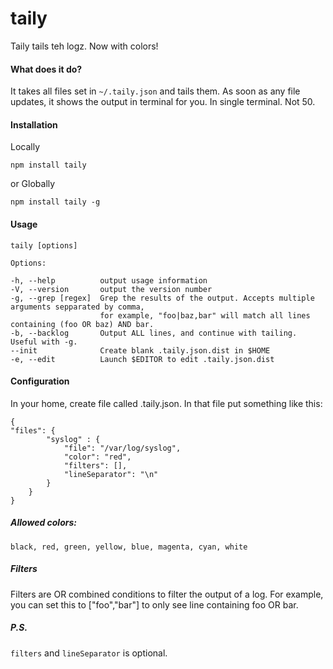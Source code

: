 # taily
Taily tails teh logz. Now with colors!

#### What does it do?

It takes all files set in `~/.taily.json` and tails them. As soon as any file updates, it shows the output in terminal for you. In single terminal. Not 50.

#### Installation

Locally

`npm install taily`

or Globally

`npm install taily -g`

#### Usage

	taily [options]

	Options:

    -h, --help          output usage information
    -V, --version       output the version number
    -g, --grep [regex]  Grep the results of the output. Accepts multiple arguments sepparated by comma, 
						for example, "foo|baz,bar" will match all lines containing (foo OR baz) AND bar.
    -b, --backlog       Output ALL lines, and continue with tailing. Useful with -g.
    --init              Create blank .taily.json.dist in $HOME
    -e, --edit          Launch $EDITOR to edit .taily.json.dist


#### Configuration 

In your home, create file called .taily.json. In that file put something like this:


	{
 	"files": {
			"syslog" : {
        	    "file": "/var/log/syslog",
            	"color": "red",
            	"filters": [],
            	"lineSeparator": "\n"
        	}
		}
	}

##### Allowed colors:

`black, red, green, yellow, blue, magenta, cyan, white`

##### Filters

Filters are OR combined conditions to filter the output of a log. For example, you can set this to ["foo","bar"] to only see line containing foo OR bar. 


##### P.S.

`filters` and `lineSeparator` is optional.